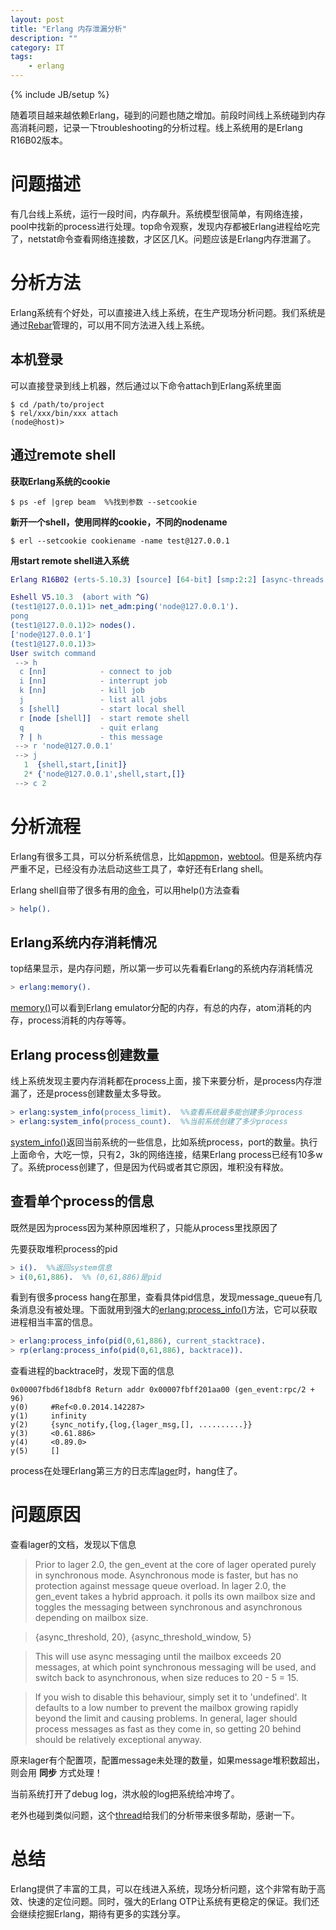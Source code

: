```yaml
---
layout: post
title: "Erlang 内存泄漏分析"
description: ""
category: IT
tags: 
    - erlang
---
```

{% include JB/setup %}

随着项目越来越依赖Erlang，碰到的问题也随之增加。前段时间线上系统碰到内存高消耗问题，记录一下troubleshooting的分析过程。线上系统用的是Erlang R16B02版本。

# 问题描述
有几台线上系统，运行一段时间，内存飙升。系统模型很简单，有网络连接，pool中找新的process进行处理。top命令观察，发现内存都被Erlang进程给吃完了，netstat命令查看网络连接数，才区区几K。问题应该是Erlang内存泄漏了。

# 分析方法
Erlang系统有个好处，可以直接进入线上系统，在生产现场分析问题。我们系统是通过[Rebar](https://github.com/rebar/rebar)管理的，可以用不同方法进入线上系统。

## 本机登录
可以直接登录到线上机器，然后通过以下命令attach到Erlang系统里面

```shell
$ cd /path/to/project
$ rel/xxx/bin/xxx attach
(node@host)> 
```
## 通过remote shell

**获取Erlang系统的cookie**

```shell
$ ps -ef |grep beam  %%找到参数 --setcookie
```

**新开一个shell，使用同样的cookie，不同的nodename**

```shell
$ erl --setcookie cookiename -name test@127.0.0.1
```

**用start remote shell进入系统**

```erlang
Erlang R16B02 (erts-5.10.3) [source] [64-bit] [smp:2:2] [async-threads:10] [hipe] [kernel-poll:false]

Eshell V5.10.3  (abort with ^G)
(test1@127.0.0.1)1> net_adm:ping('node@127.0.0.1').
pong
(test1@127.0.0.1)2> nodes().
['node@127.0.0.1']
(test1@127.0.0.1)3> 
User switch command
 --> h
  c [nn]            - connect to job
  i [nn]            - interrupt job
  k [nn]            - kill job
  j                 - list all jobs
  s [shell]         - start local shell
  r [node [shell]]  - start remote shell
  q                 - quit erlang
  ? | h             - this message
 --> r 'node@127.0.0.1'
 --> j
   1  {shell,start,[init]}
   2* {'node@127.0.0.1',shell,start,[]}
 --> c 2
```

# 分析流程
Erlang有很多工具，可以分析系统信息，比如[appmon](http://www.erlang.org/documentation/doc-5.6.1/pdf/appmon-2.1.9.pdf)，[webtool](http://erlang.org/doc/man/webtool.html)。但是系统内存严重不足，已经没有办法启动这些工具了，幸好还有Erlang shell。

Erlang shell自带了很多有用的[命令](http://www.erlang.org/doc/man/shell.html)，可以用help()方法查看

```erlang
> help().
```

## Erlang系统内存消耗情况

top结果显示，是内存问题，所以第一步可以先看看Erlang的系统内存消耗情况

```erlang
> erlang:memory().
```

[memory()](http://www.erlang.org/doc/man/erlang.html#memory-0)可以看到Erlang emulator分配的内存，有总的内存，atom消耗的内存，process消耗的内存等等。

## Erlang process创建数量
线上系统发现主要内存消耗都在process上面，接下来要分析，是process内存泄漏了，还是process创建数量太多导致。

```erlang
> erlang:system_info(process_limit).  %%查看系统最多能创建多少process
> erlang:system_info(process_count).  %%当前系统创建了多少process
```
[system_info()](http://www.erlang.org/doc/man/erlang.html#system_info-1)返回当前系统的一些信息，比如系统process，port的数量。执行上面命令，大吃一惊，只有2，3k的网络连接，结果Erlang process已经有10多w了。系统process创建了，但是因为代码或者其它原因，堆积没有释放。

## 查看单个process的信息
既然是因为process因为某种原因堆积了，只能从process里找原因了

先要获取堆积process的pid

```erlang
> i().  %%返回system信息
> i(0,61,886).  %% (0,61,886)是pid
```
看到有很多process hang在那里，查看具体pid信息，发现message_queue有几条消息没有被处理。下面就用到强大的[erlang:process_info()](http://erlang.org/doc/man/erlang.html#process_info-2)方法，它可以获取进程相当丰富的信息。

```erlang
> erlang:process_info(pid(0,61,886), current_stacktrace).
> rp(erlang:process_info(pid(0,61,886), backtrace)).
```
查看进程的backtrace时，发现下面的信息

```shell
0x00007fbd6f18dbf8 Return addr 0x00007fbff201aa00 (gen_event:rpc/2 + 96)
y(0)     #Ref<0.0.2014.142287>
y(1)     infinity
y(2)     {sync_notify,{log,{lager_msg,[], ..........}}
y(3)     <0.61.886>
y(4)     <0.89.0>
y(5)     []
```

process在处理Erlang第三方的日志库[lager](https://github.com/basho/lager)时，hang住了。

# 问题原因
查看lager的文档，发现以下信息

> Prior to lager 2.0, the gen_event at the core of lager operated purely in synchronous mode. Asynchronous mode is faster, but has no protection against message queue overload. In lager 2.0, the gen_event takes a hybrid approach. it polls its own mailbox size and toggles the messaging between synchronous and asynchronous depending on mailbox size.

> {async_threshold, 20},
> {async_threshold_window, 5}

> This will use async messaging until the mailbox exceeds 20 messages, at which point synchronous messaging will be used, and switch back to asynchronous, when size reduces to 20 - 5 = 15.

> If you wish to disable this behaviour, simply set it to 'undefined'. It defaults to a low number to prevent the mailbox growing rapidly beyond the limit and causing problems. In general, lager should process messages as fast as they come in, so getting 20 behind should be relatively exceptional anyway.

原来lager有个配置项，配置message未处理的数量，如果message堆积数超出，则会用 **同步** 方式处理！

当前系统打开了debug log，洪水般的log把系统给冲垮了。

老外也碰到类似问题，这个[thread](https://groups.google.com/forum/#!searchin/erlang-programming/waiting$20handle_info$20timeout/erlang-programming/JL8HVBjnWy0/nEoBDIhhMFUJ)给我们的分析带来很多帮助，感谢一下。

# 总结
Erlang提供了丰富的工具，可以在线进入系统，现场分析问题，这个非常有助于高效、快速的定位问题。同时，强大的Erlang OTP让系统有更稳定的保证。我们还会继续挖掘Erlang，期待有更多的实践分享。
